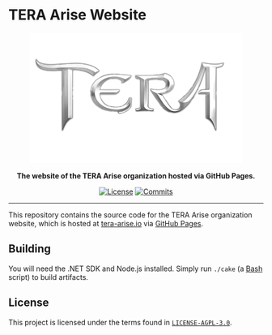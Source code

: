 # TERA Arise Website

<div align="center">
    <img src="src/images/logo.webp"
         height="256"
         alt="TERA Arise" />
</div>

<p align="center">
    <strong>
        The website of the TERA Arise organization hosted via GitHub Pages.
    </strong>
</p>

<div align="center">

[![License](https://img.shields.io/github/license/tera-arise/tera-arise.github.io?color=brown)](LICENSE-AGPL-3.0)
[![Commits](https://img.shields.io/github/commit-activity/m/tera-arise/tera-arise.github.io/master?label=commits&color=slateblue)](https://github.com/tera-arise/tera-arise.github.io/commits/master)

</div>

--------------------------------------------------------------------------------

This repository contains the source code for the TERA Arise organization
website, which is hosted at [tera-arise.io](https://tera-arise.io) via
[GitHub Pages](https://pages.github.com).

## Building

You will need the .NET SDK and Node.js installed. Simply run `./cake` (a
[Bash](https://www.gnu.org/software/bash) script) to build artifacts.

## License

This project is licensed under the terms found in
[`LICENSE-AGPL-3.0`](LICENSE-AGPL-3.0).
